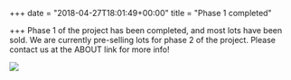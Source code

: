 +++
date = "2018-04-27T18:01:49+00:00"
title = "Phase 1 completed"

+++
Phase 1 of the project has been completed, and most lots have been sold. We are currently pre-selling lots for phase 2 of the project. Please contact us at the ABOUT link for more info!

  
![](/uploads/2018/04/27/works.png)